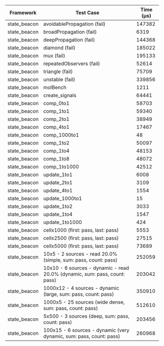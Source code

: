 | Framework | Test Case | Time (μs) |
| --- | --- | --- |
| state_beacon | avoidablePropagation (fail) | 147382 |
| state_beacon | broadPropagation (fail) | 6319 |
| state_beacon | deepPropagation (fail) | 144368 |
| state_beacon | diamond (fail) | 185022 |
| state_beacon | mux (fail) | 195133 |
| state_beacon | repeatedObservers (fail) | 52614 |
| state_beacon | triangle (fail) | 75709 |
| state_beacon | unstable (fail) | 339856 |
| state_beacon | molBench | 1211 |
| state_beacon | create_signals | 64441 |
| state_beacon | comp_0to1 | 58703 |
| state_beacon | comp_1to1 | 59340 |
| state_beacon | comp_2to1 | 38949 |
| state_beacon | comp_4to1 | 17467 |
| state_beacon | comp_1000to1 | 48 |
| state_beacon | comp_1to2 | 50097 |
| state_beacon | comp_1to4 | 48153 |
| state_beacon | comp_1to8 | 48072 |
| state_beacon | comp_1to1000 | 42512 |
| state_beacon | update_1to1 | 6008 |
| state_beacon | update_2to1 | 3109 |
| state_beacon | update_4to1 | 1554 |
| state_beacon | update_1000to1 | 15 |
| state_beacon | update_1to2 | 3033 |
| state_beacon | update_1to4 | 1547 |
| state_beacon | update_1to1000 | 424 |
| state_beacon | cellx1000 (first: pass, last: pass) | 5553 |
| state_beacon | cellx2500 (first: pass, last: pass) | 27515 |
| state_beacon | cellx5000 (first: pass, last: pass) | 73689 |
| state_beacon | 10x5 - 2 sources - read 20.0% (simple, sum: pass, count: pass) | 252059 |
| state_beacon | 10x10 - 6 sources - dynamic - read 20.0% (dynamic, sum: pass, count: pass) | 203042 |
| state_beacon | 1000x12 - 4 sources - dynamic (large, sum: pass, count: pass) | 350910 |
| state_beacon | 1000x5 - 25 sources (wide dense, sum: pass, count: pass) | 512610 |
| state_beacon | 5x500 - 3 sources (deep, sum: pass, count: pass) | 203456 |
| state_beacon | 100x15 - 6 sources - dynamic (very dynamic, sum: pass, count: pass) | 260968 |
